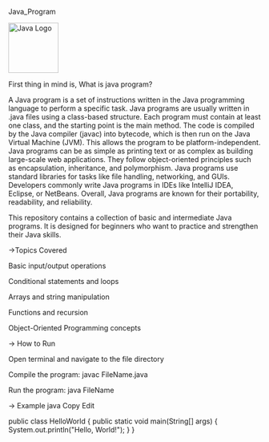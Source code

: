 Java_Program


<img src="https://cdn.jsdelivr.net/gh/devicons/devicon/icons/java/java-original.svg" width="100" height="100" alt="Java Logo"/>


First thing in mind is, What is java program?

A Java program is a set of instructions written in the Java programming language to perform a specific task. Java programs are usually written in .java files using a class-based structure. Each program must contain at least one class, and the starting point is the main method. The code is compiled by the Java compiler (javac) into bytecode, which is then run on the Java Virtual Machine (JVM). This allows the program to be platform-independent. Java programs can be as simple as printing text or as complex as building large-scale web applications. They follow object-oriented principles such as encapsulation, inheritance, and polymorphism. Java programs use standard libraries for tasks like file handling, networking, and GUIs. Developers commonly write Java programs in IDEs like IntelliJ IDEA, Eclipse, or NetBeans. Overall, Java programs are known for their portability, readability, and reliability.

This repository contains a collection of basic and intermediate Java programs.
It is designed for beginners who want to practice and strengthen their Java skills.

->Topics Covered

Basic input/output operations

Conditional statements and loops

Arrays and string manipulation

Functions and recursion

Object-Oriented Programming concepts

-> How to Run

Open terminal and navigate to the file directory

Compile the program: javac FileName.java

Run the program: java FileName

-> Example
java
Copy
Edit

public class HelloWorld {
    public static void main(String[] args) {
        System.out.println("Hello, World!");
    }
}
